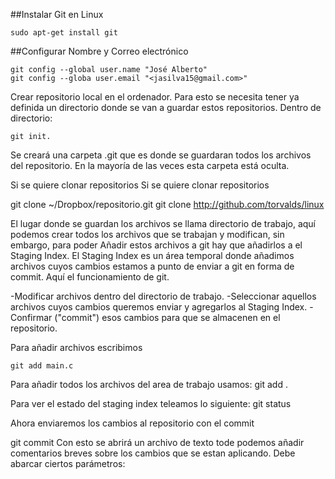 ##Instalar Git en Linux 
```
sudo apt-get install git
```

##Configurar Nombre y Correo electrónico 

```
git config --global user.name "José Alberto"
git config --globa user.email "<jasilva15@gmail.com>"
```

Crear repositorio local en el ordenador. Para esto se necesita tener ya definida un directorio donde se van a guardar estos repositorios. Dentro de directorio:

```
git init.
```

Se creará una carpeta .git que es donde se guardaran todos los archivos del repositorio. En la mayoría de las veces esta carpeta está oculta.

Si se quiere clonar repositorios
Si se quiere clonar repositorios

git clone ~/Dropbox/repositorio.git
git clone http://github.com/torvalds/linux

El lugar donde se guardan los archivos se llama directorio de trabajo, aquí podemos crear todos los archivos que se trabajan y modifican, sin embargo, para poder Añadir estos archivos a git hay que añadirlos a el Staging Index. El Staging Index es un área temporal donde añadimos archivos cuyos cambios estamos a punto de enviar a git en forma de commit. Aquí el funcionamiento de git.

-Modificar archivos dentro del directorio de trabajo.
-Seleccionar aquellos archivos cuyos cambios queremos enviar y agregarlos al Staging Index.
-Confirmar ("commit") esos cambios para que se almacenen en el repositorio.

Para añadir archivos escribimos
```
git add main.c
```

Para añadir todos los archivos del area de trabajo usamos:
git add .

Para ver el estado del staging index teleamos lo siguiente:
git status

Ahora enviaremos los cambios al repositorio con el commit

git commit
Con esto se abrirá un archivo de texto tode podemos añadir comentarios breves sobre los cambios que se estan aplicando. Debe abarcar ciertos parámetros:
